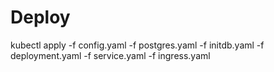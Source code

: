 # Deploy
kubectl apply -f config.yaml -f postgres.yaml -f initdb.yaml -f deployment.yaml -f service.yaml -f ingress.yaml
